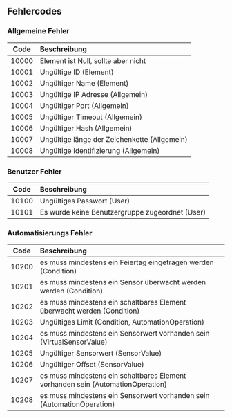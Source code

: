 ## Fehlercodes

### Allgemeine Fehler

| Code  | Beschreibung                                                   |
|:-----:|:---------------------------------------------------------------|
| 10000 | Element ist Null, sollte aber nicht
| 10001 | Ungültige ID (Element) 
| 10002 | Ungültiger Name (Element) 
| 10003 | Ungültige IP Adresse (Allgemein) 
| 10004 | Ungültiger Port (Allgemein) 
| 10005 | Ungültiger Timeout (Allgemein) 
| 10006 | Ungültiger Hash (Allgemein) 
| 10007 | Ungültige länge der Zeichenkette (Allgemein) 
| 10008 | Ungültige Identifizierung (Allgemein) 

### Benutzer Fehler

| Code  | Beschreibung                                                   |
|:-----:|:---------------------------------------------------------------|
| 10100 | Ungültiges Passwort (User) 
| 10101 | Es wurde keine Benutzergruppe zugeordnet (User) 

### Automatisierungs Fehler

| Code  | Beschreibung                                                   |
|:-----:|:---------------------------------------------------------------|
| 10200 | es muss mindestens ein Feiertag eingetragen werden (Condition) 
| 10201 | es muss mindestens ein Sensor überwacht werden werden (Condition) 
| 10202 | es muss mindestens ein schaltbares Element überwacht werden (Condition) 
| 10203 | Ungültiges Limit (Condition, AutomationOperation) 
| 10204 | es muss mindestens ein Sensorwert vorhanden sein (VirtualSensorValue) 
| 10205 | Ungültiger Sensorwert (SensorValue) 
| 10206 | Ungültiger Offset (SensorValue) 
| 10207 | es muss mindestens ein schaltbares Element vorhanden sein (AutomationOperation) 
| 10208 | es muss mindestens ein Sensorwert vorhanden sein (AutomationOperation) 